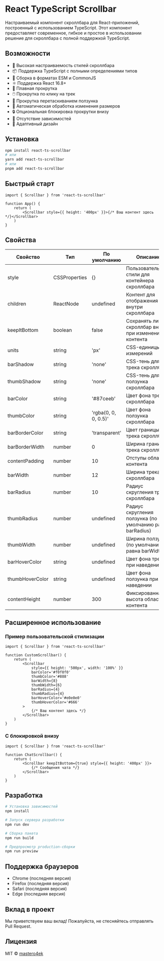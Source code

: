 # React TypeScript Scrollbar

Настраиваемый компонент скроллбара для React-приложений, построенный с использованием TypeScript. Этот компонент предоставляет современное, гибкое и простое в использовании решение для скроллбара с полной поддержкой TypeScript.

## Возможности

- 🎨 Высокая настраиваемость стилей скроллбара
- 📦 Поддержка TypeScript с полными определениями типов
- 🔄 Сборка в форматах ESM и CommonJS
- ⚛️ Поддержка React 16.8+
- 🚀 Плавная прокрутка
- 🖱️ Прокрутка по клику на трек
- 🎯 Прокрутка перетаскиванием ползунка
- 📐 Автоматическая обработка изменения размеров
- 🔒 Опциональная блокировка прокрутки внизу
- 🎯 Отсутствие зависимостей
- 📱 Адаптивный дизайн

## Установка

```bash
npm install react-ts-scrollbar
# или
yarn add react-ts-scrollbar
# или
pnpm add react-ts-scrollbar
```

## Быстрый старт

```tsx
import { Scrollbar } from 'react-ts-scrollbar'

function App() {
	return (
		<Scrollbar style={{ height: '400px' }}>{/* Ваш контент здесь */}</Scrollbar>
	)
}
```

## Свойства

| Свойство        | Тип           | По умолчанию         | Описание                                                  |
| --------------- | ------------- | -------------------- | --------------------------------------------------------- |
| style           | CSSProperties | {}                   | Пользовательские стили для контейнера скроллбара          |
| children        | ReactNode     | undefined            | Контент для отображения внутри скроллбара                 |
| keepItBottom    | boolean       | false                | Сохранять ли скроллбар внизу при изменении контента       |
| units           | string        | 'px'                 | CSS-единицы для измерений                                 |
| barShadow       | string        | 'none'               | CSS-тень для трека скроллбара                             |
| thumbShadow     | string        | 'none'               | CSS-тень для ползунка скроллбара                          |
| barColor        | string        | '#87ceeb'            | Цвет фона трека скроллбара                                |
| thumbColor      | string        | 'rgba(0, 0, 0, 0.5)' | Цвет фона ползунка скроллбара                             |
| barBorderColor  | string        | 'transparent'        | Цвет границы трека скроллбара                             |
| barBorderWidth  | number        | 0                    | Ширина границы трека скроллбара                           |
| contentPadding  | number        | 10                   | Отступы области контента                                  |
| barWidth        | number        | 12                   | Ширина трека скроллбара                                   |
| barRadius       | number        | 10                   | Радиус скругления трека скроллбара                        |
| thumbRadius     | number        | undefined            | Радиус скругления ползунка (по умолчанию равен barRadius) |
| thumbWidth      | number        | undefined            | Ширина ползунка (по умолчанию равна barWidth)             |
| barHoverColor   | string        | undefined            | Цвет фона трека при наведении                             |
| thumbHoverColor | string        | undefined            | Цвет фона ползунка при наведении                          |
| contentHeight   | number        | 300                  | Фиксированная высота области контента                     |

## Расширенное использование

### Пример пользовательской стилизации

```tsx
import { Scrollbar } from 'react-ts-scrollbar'

function CustomScrollbar() {
	return (
		<Scrollbar
			style={{ height: '500px', width: '100%' }}
			barColor='#f0f0f0'
			thumbColor='#888'
			barWidth={8}
			thumbWidth={6}
			barRadius={4}
			thumbRadius={4}
			barHoverColor='#e0e0e0'
			thumbHoverColor='#666'
		>
			{/* Ваш контент здесь */}
		</Scrollbar>
	)
}
```

### С блокировкой внизу

```tsx
import { Scrollbar } from 'react-ts-scrollbar'

function ChatScrollbar() {
	return (
		<Scrollbar keepItBottom={true} style={{ height: '400px' }}>
			{/* Сообщения чата */}
		</Scrollbar>
	)
}
```

## Разработка

```bash
# Установка зависимостей
npm install

# Запуск сервера разработки
npm run dev

# Сборка пакета
npm run build

# Предпросмотр production-сборки
npm run preview
```

## Поддержка браузеров

- Chrome (последняя версия)
- Firefox (последняя версия)
- Safari (последняя версия)
- Edge (последняя версия)

## Вклад в проект

Мы приветствуем ваш вклад! Пожалуйста, не стесняйтесь отправлять Pull Request.

## Лицензия

MIT © [mastero4ek](https://github.com/Mastero4ek)

